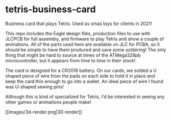 # tetris-business-card
Business card that plays Tetris. Used as xmas toys for clients in 2021!

This repo includes the Eagle design files, production files to use with JLCPCB for full assembly, and firmware to play Tetris and show a couple of animations. All of the parts used here are available on JLC for PCBA, so it should be simple to have them produced and save some soldering! The only thing that might be hard to source at times of the ATMega328pb microcontroller, but it appears from time to time in their stock!

The card is designed for a CR2016 battery. On our cards, we solded a U shaped piece of wire from the pads on each side to hold it in place and keep the card thin enough to go into a wallet. An ideal piece of wire I found was U-shaped sewing pins!

Although this is kind of specialized for Tetris, I'd be interested in seeing any other games or animations people make!

[[images/3d-render.png|3D render]]
